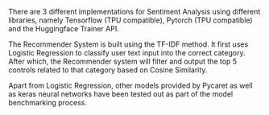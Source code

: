 There are 3 different implementations for Sentiment Analysis using different libraries, namely Tensorflow (TPU compatible), Pytorch (TPU compatible) and the Huggingface Trainer API.

The Recommender System is built using the TF-IDF method. It first uses Logistic Regression to classify user text input into the correct category. After which, the Recommender system will filter and output the top 5 controls related to that category based on Cosine Similarity.

Apart from Logistic Regression, other models provided by Pycaret as well as keras neural networks have been tested out as part of the model benchmarking process.
